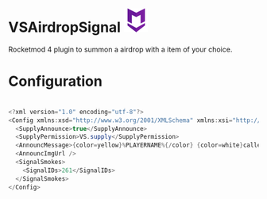 # VSAirdropSignal ![alt text](https://github.com/adam-p/markdown-here/raw/master/src/common/images/icon48.png "Logo Title Text 1")
Rocketmod 4 plugin to summon a airdrop with a item of your choice.




# Configuration

```C#

<?xml version="1.0" encoding="utf-8"?>
<Config xmlns:xsd="http://www.w3.org/2001/XMLSchema" xmlns:xsi="http://www.w3.org/2001/XMLSchema-instance">
  <SupplyAnnounce>true</SupplyAnnounce>
  <SupplyPermission>VS.supply</SupplyPermission>
  <AnnouncMessage>{color=yellow}%PLAYERNAME%{/color} {color=white}called air drop.{/color}</AnnouncMessage>
  <AnnouncImgUrl />
  <SignalSmokes>
    <SignalIDs>261</SignalIDs>
  </SignalSmokes>
</Config>
